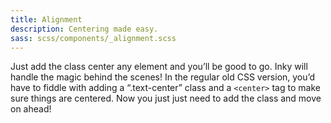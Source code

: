 ```yaml
---
title: Alignment
description: Centering made easy.
sass: scss/components/_alignment.scss
---
```


Just add the class center any element and you’ll be good to go. Inky will handle the magic behind the scenes! In the regular old CSS version, you’d have to fiddle with adding a “.text-center” class and a <code>&lt;center&gt;</code> tag to make sure things are centered. Now you just just need to add the class and move on ahead!
